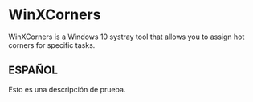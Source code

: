 # WinXCorners

WinXCorners is a Windows 10 systray tool that allows you to assign hot corners for specific tasks.

## ESPAÑOL
Esto es una descripción de prueba.
